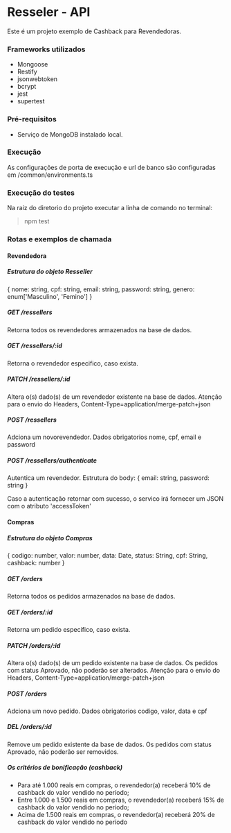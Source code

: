# Resseler - API
Este é um projeto exemplo de Cashback para Revendedoras.

### Frameworks utilizados
- Mongoose
- Restify
- jsonwebtoken
- bcrypt
- jest
- supertest

### Pré-requisitos
 - Serviço de MongoDB instalado local.

### Execução
As configurações de porta de execução e url de banco são configuradas em /common/environments.ts

### Execução do testes
 Na raiz do diretorio do projeto executar a linha de comando no terminal:
 > npm test

 ### Rotas e exemplos de chamada

#### Revendedora

##### Estrutura do objeto Resseller
{
    nome: string,
    cpf: string,
    email: string,
    password: string,
    genero: enum['Masculino', 'Femino']
}

##### GET /ressellers
Retorna todos os revendedores armazenados na base de dados.

##### GET /ressellers/:id
Retorna o revendedor especifico, caso exista.

##### PATCH /ressellers/:id
Altera o(s) dado(s) de um revendedor existente na base de dados.
Atenção para o envio do Headers, Content-Type=application/merge-patch+json

##### POST /ressellers
Adciona um novorevendedor. Dados obrigatorios nome, cpf, email e password

##### POST /ressellers/authenticate
Autentica um revendedor.
Estrutura do body:
{
	email: string,
	password: string
}

Caso a autenticação retornar com sucesso, o servico irá fornecer um JSON com o atributo 'accessToken'

#### Compras

##### Estrutura do objeto Compras
{
    codigo: number,
    valor: number,
    data: Date,
    status: String,
    cpf: String,
    cashback: number
}

##### GET /orders
Retorna todos os pedidos armazenados na base de dados.

##### GET /orders/:id
Retorna um pedido especifico, caso exista.

##### PATCH /orders/:id
Altera o(s) dado(s) de um pedido existente na base de dados. Os pedidos com status Aprovado, não poderão ser alterados.
Atenção para o envio do Headers, Content-Type=application/merge-patch+json

##### POST /orders
Adciona um novo pedido. Dados obrigatorios codigo, valor, data e cpf

##### DEL /orders/:id
Remove um pedido existente da base de dados. Os pedidos com status Aprovado, não poderão ser removidos.

##### Os critérios de bonificação (cashback)
- Para até 1.000 reais em compras, o revendedor(a) receberá 10% de cashback do valor vendido no período;
- Entre 1.000 e 1.500 reais em compras, o revendedor(a) receberá 15% de cashback do valor vendido no período;
- Acima de 1.500 reais em compras, o revendedor(a) receberá 20% de cashback do valor vendido no período